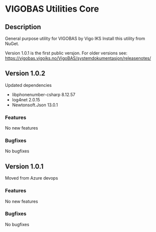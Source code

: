# VIGOBAS Utilities Core

## Description
General purpose utility for VIGOBAS by Vigo IKS
Install this utility from NuGet.

Version 1.0.1 is the first public versjon. For older versions see: https://vigobas.vigoiks.no/VigoBAS/systemdokumentasjon/releasenotes/ 

## Version 1.0.2
Updated dependencies
- libphonenumber-csharp 8.12.57
- log4net 2.0.15
- Newtonsoft.Json 13.0.1

### Features
No new features
### Bugfixes
No bugfixes


## Version 1.0.1   
Moved from Azure devops 

### Features
No new features
### Bugfixes
No bugfixes
